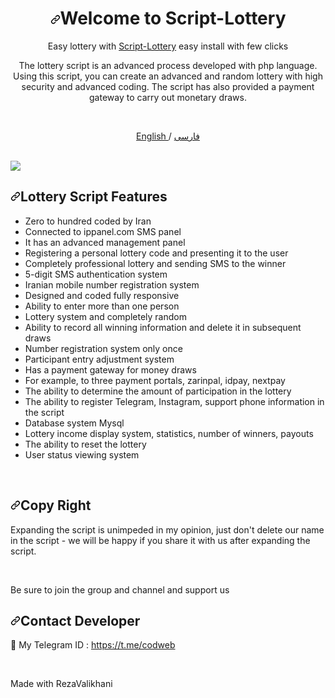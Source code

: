 <h1 align="center" tabindex="-1" dir="auto"><a id="user-content-welcome-to-lottery" class="anchor" aria-hidden="true" href="#welcome-to-lottery"><svg class="octicon octicon-link" viewBox="0 0 16 16" version="1.1" width="16" height="16" aria-hidden="true"><path d="m7.775 3.275 1.25-1.25a3.5 3.5 0 1 1 4.95 4.95l-2.5 2.5a3.5 3.5 0 0 1-4.95 0 .751.751 0 0 1 .018-1.042.751.751 0 0 1 1.042-.018 1.998 1.998 0 0 0 2.83 0l2.5-2.5a2.002 2.002 0 0 0-2.83-2.83l-1.25 1.25a.751.751 0 0 1-1.042-.018.751.751 0 0 1-.018-1.042Zm-4.69 9.64a1.998 1.998 0 0 0 2.83 0l1.25-1.25a.751.751 0 0 1 1.042.018.751.751 0 0 1 .018 1.042l-1.25 1.25a3.5 3.5 0 1 1-4.95-4.95l2.5-2.5a3.5 3.5 0 0 1 4.95 0 .751.751 0 0 1-.018 1.042.751.751 0 0 1-1.042.018 1.998 1.998 0 0 0-2.83 0l-2.5 2.5a1.998 1.998 0 0 0 0 2.83Z"></path></svg></a>Welcome to Script-Lottery</h1>
<p align="center" dir="auto">
Easy lottery with <a href="https://github.com/RezaValikhani/Script-Lottery">Script-Lottery</a> easy install with few clicks
</p>
<p align="center" dir="auto">
The lottery script is an advanced process developed with php language. Using this script, you can create an advanced and random lottery with high security and advanced coding. The script has also provided a payment gateway to carry out monetary draws.
</p><br>
<p align="center" dir="auto">
 <a href="/README.md">
 English
 </a>
 /
 <a href="/README-Fa.md">
 فارسی
 </a>
</p>
<br>
<source media="(prefers-color-scheme: dark)" srcset="https://user-images.githubusercontent.com/27927279/227711552-d2bc1089-5666-477b-9be7-d7e50a5286dc.png">
<img  src="https://rezavalikhani.ir/github/caver02.jpg">
<br>
<h2 tabindex="-1" dir="auto"><a id="user-content-Script-facilities" class="anchor" aria-hidden="true" href="#Script-facilities"><svg class="octicon octicon-link" viewBox="0 0 16 16" version="1.1" width="16" height="16" aria-hidden="true"><path d="m7.775 3.275 1.25-1.25a3.5 3.5 0 1 1 4.95 4.95l-2.5 2.5a3.5 3.5 0 0 1-4.95 0 .751.751 0 0 1 .018-1.042.751.751 0 0 1 1.042-.018 1.998 1.998 0 0 0 2.83 0l2.5-2.5a2.002 2.002 0 0 0-2.83-2.83l-1.25 1.25a.751.751 0 0 1-1.042-.018.751.751 0 0 1-.018-1.042Zm-4.69 9.64a1.998 1.998 0 0 0 2.83 0l1.25-1.25a.751.751 0 0 1 1.042.018.751.751 0 0 1 .018 1.042l-1.25 1.25a3.5 3.5 0 1 1-4.95-4.95l2.5-2.5a3.5 3.5 0 0 1 4.95 0 .751.751 0 0 1-.018 1.042.751.751 0 0 1-1.042.018 1.998 1.998 0 0 0-2.83 0l-2.5 2.5a1.998 1.998 0 0 0 0 2.83Z"></path></svg></a>Lottery Script Features</h2>
<ul dir="auto">
<li>Zero to hundred coded by Iran</li>
<li>Connected to ippanel.com SMS panel</li>
<li>It has an advanced management panel</li>
<li>Registering a personal lottery code and presenting it to the user</li>
<li>Completely professional lottery and sending SMS to the winner</li>
<li>5-digit SMS authentication system</li>
<li>Iranian mobile number registration system</li>
<li>Designed and coded fully responsive</li>
<li>Ability to enter more than one person</li>
<li>Lottery system and completely random</li>
<li>Ability to record all winning information and delete it in subsequent draws</li>
<li>Number registration system only once</li>
<li>Participant entry adjustment system</li>
<li>Has a payment gateway for money draws</li>
<li>For example, to three payment portals, zarinpal, idpay, nextpay</li>
<li>The ability to determine the amount of participation in the lottery</li>
<li>The ability to register Telegram, Instagram, support phone information in the script</li>
<li>Database system Mysql</li>
<li>Lottery income display system, statistics, number of winners, payouts</li>
<li>The ability to reset the lottery</li>
<li>User status viewing system</li>
</ul>
<br>
<h2 tabindex="-1" dir="auto"><a id="user-content-contact-developer" class="anchor" aria-hidden="true" href="#contact-developer"><svg class="octicon octicon-link" viewBox="0 0 16 16" version="1.1" width="16" height="16" aria-hidden="true"><path d="m7.775 3.275 1.25-1.25a3.5 3.5 0 1 1 4.95 4.95l-2.5 2.5a3.5 3.5 0 0 1-4.95 0 .751.751 0 0 1 .018-1.042.751.751 0 0 1 1.042-.018 1.998 1.998 0 0 0 2.83 0l2.5-2.5a2.002 2.002 0 0 0-2.83-2.83l-1.25 1.25a.751.751 0 0 1-1.042-.018.751.751 0 0 1-.018-1.042Zm-4.69 9.64a1.998 1.998 0 0 0 2.83 0l1.25-1.25a.751.751 0 0 1 1.042.018.751.751 0 0 1 .018 1.042l-1.25 1.25a3.5 3.5 0 1 1-4.95-4.95l2.5-2.5a3.5 3.5 0 0 1 4.95 0 .751.751 0 0 1-.018 1.042.751.751 0 0 1-1.042.018 1.998 1.998 0 0 0-2.83 0l-2.5 2.5a1.998 1.998 0 0 0 0 2.83Z"></path></svg></a>Copy Right</h2>
<p>Expanding the script is unimpeded in my opinion, just don't delete our name in the script - we will be happy if you share it with us after expanding the script.</p>
<br>
<p dir="auto">Be sure to join the group and channel and support us</p>
<h2 tabindex="-1" dir="auto"><a id="user-content-contact-developer" class="anchor" aria-hidden="true" href="#contact-developer"><svg class="octicon octicon-link" viewBox="0 0 16 16" version="1.1" width="16" height="16" aria-hidden="true"><path d="m7.775 3.275 1.25-1.25a3.5 3.5 0 1 1 4.95 4.95l-2.5 2.5a3.5 3.5 0 0 1-4.95 0 .751.751 0 0 1 .018-1.042.751.751 0 0 1 1.042-.018 1.998 1.998 0 0 0 2.83 0l2.5-2.5a2.002 2.002 0 0 0-2.83-2.83l-1.25 1.25a.751.751 0 0 1-1.042-.018.751.751 0 0 1-.018-1.042Zm-4.69 9.64a1.998 1.998 0 0 0 2.83 0l1.25-1.25a.751.751 0 0 1 1.042.018.751.751 0 0 1 .018 1.042l-1.25 1.25a3.5 3.5 0 1 1-4.95-4.95l2.5-2.5a3.5 3.5 0 0 1 4.95 0 .751.751 0 0 1-.018 1.042.751.751 0 0 1-1.042.018 1.998 1.998 0 0 0-2.83 0l-2.5 2.5a1.998 1.998 0 0 0 0 2.83Z"></path></svg></a>Contact Developer</h2>
<g-emoji class="g-emoji" alias="gem" fallback-src="https://github.githubassets.com/images/icons/emoji/unicode/1f48e.png">💎</g-emoji> My Telegram ID : <a href="https://t.me/codweb" rel="nofollow">https://t.me/codweb</a></p>
<br>
<conter><p>Made with RezaValikhani</conter></p>
